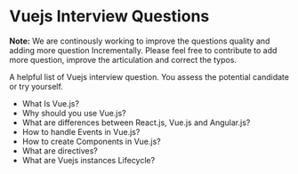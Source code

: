 # Vuejs Interview Questions

**Note:** We are continously working to improve the questions quality and adding more question Incrementally. Please feel free to contribute to add more question, improve the articulation and correct the typos.  

A helpful list of Vuejs interview question. You assess the potential candidate or try yourself. 

* What Is Vue.js?
* Why should you use Vue.js? 
* What are differences between React.js, Vue.js and Angular.js? 
* How to handle Events in Vue.js?
* How to create Components in Vue.js?
* What are directives? 
* What are Vuejs instances Lifecycle?
